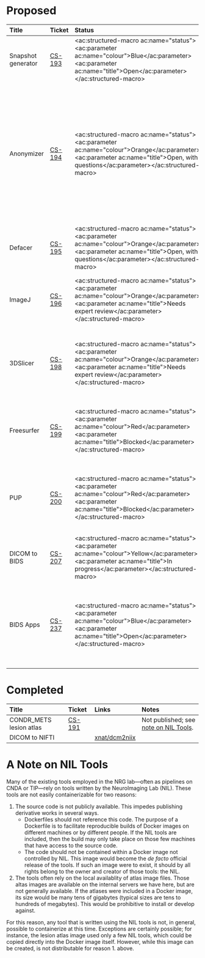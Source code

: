 <!-- id: 36372911 -->

# Proposed

| Title              | Ticket                                          | Status                                                                                                                                                                            | Container                                                                                              | Tool                                                                        | Notes                                                                                                                                                                                                                                                                                                                                                                                                                                              |
|:-------------------|:------------------------------------------------|:----------------------------------------------------------------------------------------------------------------------------------------------------------------------------------|:-------------------------------------------------------------------------------------------------------|:----------------------------------------------------------------------------|:---------------------------------------------------------------------------------------------------------------------------------------------------------------------------------------------------------------------------------------------------------------------------------------------------------------------------------------------------------------------------------------------------------------------------------------------------|
| Snapshot generator | [CS-193](https://issues.xnat.org/browse/CS-193) | <ac:structured-macro ac:name="status"><ac:parameter ac:name="colour">Blue</ac:parameter><ac:parameter ac:name="title">Open</ac:parameter></ac:structured-macro>                   | None                                                                                                   | Unknown; WebBasedQcImageCreator?                                            |                                                                                                                                                                                                                                                                                                                                                                                                                                                    |
| Anonymizer         | [CS-194](https://issues.xnat.org/browse/CS-194) | <ac:structured-macro ac:name="status"><ac:parameter ac:name="colour">Orange</ac:parameter><ac:parameter ac:name="title">Open, with questions</ac:parameter></ac:structured-macro> | None                                                                                                   | Unknown                                                                     | Would need project and/or site-wide anon scripts; container service doesn't provide those ([yet](https://issues.xnat.org/browse/CS-48)) so they would need to be downloaded in the container. What to do with existing dicom files? Leave them in place? If so, where do we put the anonymized ones, then? In a new `DICOM_ANON` resource? Or should we make new Scans/Sessions/Subjects for the anon data? What to do with original "dirty" ones? |
| Defacer            | [CS-195](https://issues.xnat.org/browse/CS-195) | <ac:structured-macro ac:name="status"><ac:parameter ac:name="colour">Orange</ac:parameter><ac:parameter ac:name="title">Open, with questions</ac:parameter></ac:structured-macro> | None                                                                                                   | Misha's [mask_face](http://nrg.wustl.edu/software/face-masking/usage/)      | Also see [face masking pipeline on Marketplace](http://marketplace.xnat.org/plugin/face-masking/). This tool uses MATLAB, which is a problem; but Dan said Misha has a compiled version.                                                                                                                                                                                                                                                           |
| ImageJ             | [CS-196](https://issues.xnat.org/browse/CS-196) | <ac:structured-macro ac:name="status"><ac:parameter ac:name="colour">Orange</ac:parameter><ac:parameter ac:name="title">Needs expert review</ac:parameter></ac:structured-macro>  | [fiji/fiji](https://hub.docker.com/r/fiji/fiji/) or [Dockerfiles](https://github.com/fiji/dockerfiles) | `ImageJ --headless`                                                         | ImageJ is less a single tool and more of a scripting platform. As such, users would want to be able to run their own scripts for this container to be useful.                                                                                                                                                                                                                                                                                      |
| 3DSlicer           | [CS-198](https://issues.xnat.org/browse/CS-198) | <ac:structured-macro ac:name="status"><ac:parameter ac:name="colour">Orange</ac:parameter><ac:parameter ac:name="title">Needs expert review</ac:parameter></ac:structured-macro>  | None                                                                                                   | `Slicer3 --launch <tool> <args...>`                                         | Slicer is a platform. Users may want specific plugins for this container to be useful. It is not likely we could make an image with all the plugins, and almost imposible to make commands for them all.                                                                                                                                                                                                                                           |
| Freesurfer         | [CS-199](https://issues.xnat.org/browse/CS-199) | <ac:structured-macro ac:name="status"><ac:parameter ac:name="colour">Red</ac:parameter><ac:parameter ac:name="title">Blocked</ac:parameter></ac:structured-macro>                 | Roll our own                                                                                           | `preprocessing script, recon-all`                                           | Blocked by [CS-29](https://issues.xnat.org/browse/CS-29) (XNAT has no internal API to add objects from XML files) and [CS-80](https://issues.xnat.org/browse/CS-80) (commands cannot upload outputs to other previously-created outputs).                                                                                                                                                                                                          |
| PUP                | [CS-200](https://issues.xnat.org/browse/CS-200) | <ac:structured-macro ac:name="status"><ac:parameter ac:name="colour">Red</ac:parameter><ac:parameter ac:name="title">Blocked</ac:parameter></ac:structured-macro>                 | Roll our own                                                                                           | `preprocessing script, pet_proc script`                                     | Blocked by [CS-29](https://issues.xnat.org/browse/CS-29) (XNAT has no internal API to add objects from XML files) and [CS-80](https://issues.xnat.org/browse/CS-80) (commands cannot upload outputs to other previously-created outputs). Also blocked by [NIL Tools](#a-note-on-nil-tools).                                                                                                                                                       |
| DICOM to BIDS      | [CS-207](https://issues.xnat.org/browse/CS-207) | <ac:structured-macro ac:name="status"><ac:parameter ac:name="colour">Yellow</ac:parameter><ac:parameter ac:name="title">In progress</ac:parameter></ac:structured-macro>          | Roll our own                                                                                           | Either Lauren's script, or [dcm2bids](https://github.com/cbedetti/Dcm2Bids) |                                                                                                                                                                                                                                                                                                                                                                                                                                                    |
| BIDS Apps          | [CS-237](https://issues.xnat.org/browse/CS-237) | <ac:structured-macro ac:name="status"><ac:parameter ac:name="colour">Blue</ac:parameter><ac:parameter ac:name="title">Open</ac:parameter></ac:structured-macro>                   | [Numerous](http://bids-apps.neuroimaging.io/apps/)                                                     | Numerous                                                                    | We can only run these on BIDS-formatted data, which we don't have (much of). And they are made to be run either on a single subject or across a group of them with the change of a single flag, but we can't launch in the latter way ([N->1](https://wiki.xnat.org/display/CS/Bulk+Launching+Containers)).                                                                                                                                        |

# Completed

| Title                   | Ticket                                          | Links                                                   | Notes                                                         |
|:------------------------|:------------------------------------------------|:--------------------------------------------------------|:--------------------------------------------------------------|
| CONDR_METS lesion atlas | [CS-191](https://issues.xnat.org/browse/CS-191) |                                                         | Not published; see [note on NIL Tools](#a-note-on-nil-tools). |
| DICOM to NIFTI          |                                                 | [xnat/dcm2niix](https://hub.docker.com/r/xnat/dcm2niix) |                                                               |

# A Note on NIL Tools
Many of the existing tools employed in the NRG lab—often as pipelines on CNDA or TIP—rely on tools written by the NeuroImaging Lab (NIL). These tools are not easily containerizable for two reasons:

1. The source code is not publicly available. This impedes publishing derivative works in several ways.
    * Dockerfiles should not reference this code. The purpose of a Dockerfile is to facilitate reproducible builds of Docker images on different machines or by different people. If the NIL tools are included, then the build may only take place on those few machines that have access to the source code.
    * The code should not be contained within a Docker image not controlled by NIL. This image would become the _de facto_ official release of the tools. If such an image were to exist, it should by all rights belong to the owner and creator of those tools: the NIL.
2. The tools often rely on the local availablity of atlas image files. Those altas images are available on the internal servers we have here, but are not generally available. If the atlases were included in a Docker image, its size would be many tens of gigabytes (typical sizes are tens to hundreds of megabytes). This would be prohibitive to install or develop against.

For this reason, any tool that is written using the NIL tools is not, in general, possible to containerize at this time. Exceptions are certainly possible; for instance, the lesion atlas image used only a few NIL tools, which could be copied directly into the Docker image itself. However, while this image can be created, is not distributable for reason 1. above.